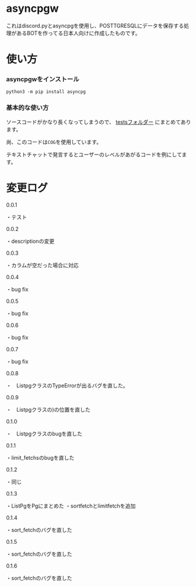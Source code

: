 # asyncpgw
これはdiscord.pyとasyncpgを使用し、POSTTGRESQLにデータを保存する処理があるBOTを作ってる日本人向けに作成したものです。


# 使い方

### asyncpgwをインストール
```
python3 -m pip install asyncpg
```

### 基本的な使い方

ソースコードがかなり長くなってしまうので、
[testsフォルダー](https://github.com/furimu1234/asyncpgw/tree/main/tests)
にまとめてあります。

尚、このコードは`COG`を使用しています。

テキストチャットで発言するとユーザーのレベルがあがるコードを例にしてます。


# 変更ログ

0.0.1

・テスト

0.0.2

・descriptionの変更

0.0.3

・カラムが空だった場合に対応

0.0.4

・bug fix

0.0.5

・bug fix

0.0.6

・bug fix

0.0.7

・bug fix

0.0.8

・　ListpgクラスのTypeErrorが出るバグを直した。

0.0.9

・　Listpgクラスの)の位置を直した

0.1.0

・　Listpgクラスのbugを直した

0.1.1

・limit_fetchsのbugを直した

0.1.2

・同じ

0.1.3

・ListPgをPgにまとめた
・sortfetchとlimitfetchを追加

0.1.4

・sort_fetchのバグを直した

0.1.5

・sort_fetchのバグを直した

0.1.6

・sort_fetchのバグを直した